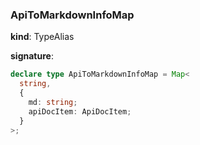 

### ApiToMarkdownInfoMap

**kind**: TypeAlias

**signature**:

```ts
declare type ApiToMarkdownInfoMap = Map<
  string,
  {
    md: string;
    apiDocItem: ApiDocItem;
  }
>;
```



